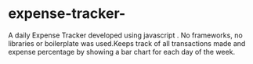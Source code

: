 # expense-tracker-
A daily Expense Tracker developed using javascript . No frameworks, no libraries or boilerplate was used.Keeps track of all transactions made and expense percentage by showing a bar chart for each day of the
week.
